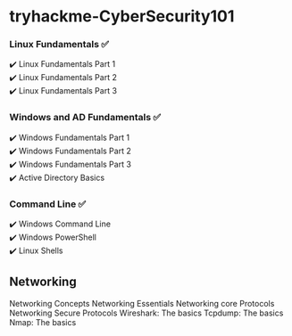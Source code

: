 # tryhackme-CyberSecurity101

### Linux Fundamentals ✅  
✔️ Linux Fundamentals Part 1  
✔️ Linux Fundamentals Part 2  
✔️ Linux Fundamentals Part 3  

### Windows and AD Fundamentals ✅  
✔️ Windows Fundamentals Part 1  
✔️ Windows Fundamentals Part 2  
✔️ Windows Fundamentals Part 3  
✔️ Active Directory Basics

### Command Line ✅ 
✔️ Windows Command Line  
✔️ Windows PowerShell  
✔️ Linux Shells  

## Networking
Networking Concepts
Networking Essentials
Networking core Protocols
Networking Secure Protocols
Wireshark: The basics
Tcpdump: The basics
Nmap: The basics

